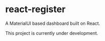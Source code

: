 # react-register

A MaterialUI based dashboard built on React.

This project is currently under development.
